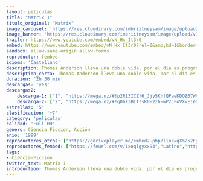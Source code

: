 ```yaml
---
layout: peliculas
title: "Matrix 1"
titulo_original: "Matrix"
image_carousel: 'https://res.cloudinary.com/imbriitneysam/image/upload/v1547512679/matriz1-poster-min.jpg'
image_banner: 'https://res.cloudinary.com/imbriitneysam/image/upload/v1547512682/matriz1-banner-min.jpg'
trailer: https://www.youtube.com/embed/vN_Hx_It3r0
embed: https://www.youtube.com/embed/vN_Hx_It3r0?rel=0&amp;hd=1&border=0&wmode=opaque&enablejsapi=1&modestbranding=1&controls=1&showinfo=1
sandbox: allow-same-origin allow-forms
reproductor: fembed
idioma: 'Castellano'
description: Thomas Anderson lleva una doble vida, por el día es programador en una importante empresa de software, y por la noche un hacker informático llamado Neo. Su vida no volverá a ser igual cuando unos misteriosos personajes le inviten a descubrir la pregunta que no le deja dormir, Qué es Matrix
description_corta: Thomas Anderson lleva una doble vida, por el día es programador en una importante empresa de software, y por la noche un hacker informático llamado Neo. Su vida no volverá a ser igual cuando unos misteriosos personajes le inviten a descubrir la pregunta que no le...
duracion: '2h 30 min'
descargas: 'yes'
descargas2:
    descarga-1: ["1", "https://mega.nz/#!p2R13ICZ!6_Jjy5KhfQPaeKDOZ67WKmKKwppkAo4m_xZb6ef-J_Y", "https://www.google.com/s2/favicons?domain=mega.nz","Mega","https://res.cloudinary.com/imbriitneysam/image/upload/v1541473684/mexico.png", "Latino", "Full HD"]
    descarga-2: ["2", "https://mega.nz/#!qDhX3BIT!sK0-2zh-wP2JFoVXvE1etfOvTbuPBEn--5w87xOl2dI", "https://www.google.com/s2/favicons?domain=mega.nz","Mega","https://res.cloudinary.com/imbriitneysam/image/upload/v1541473684/mexico.png", "Latino", "Full HD"]
estrellas: '5'
clasificacion: '+7'
category: 'peliculas'
calidad: 'Full HD'
genero: Ciencia Ficcion, Acción
anio: '1999'
reproductores_otros: ["https://gdriveplayer.me/embed2.php?link=qX%252FgfJjWEgr4j%252Bx%252FUcrxxgnFbFCfIWO7a3BFs9t%252BS6UMhETIr1WuAi%252BHVP9rc%252BEdZDTW%252FWvdBPxTjFzNikIX90023%252Fjf8aYi%252Fd87b1unkriXdV4rMcn5yW4ijYp%252FlUOpjIi6TxVmO8bwJ9K5azcBPnWWdBlkbaa2GMjOl%252FcgJSlv14QpTJ3QkcQR6VIorqVlM9%252F9K0I%252F5bngaIPQeYLl5t","Latino","https://www.zembed.to/public/dist/asteroid.html?id=efd877a7958bed2a726aced6ed502d96&title=The%20Matrix%201","Latino","https://mstream.website/vp6092oiovta","Latino","https://mstream.website/iz9cokvrwdzq","Latino"]
reproductores_fembed: ["https://feurl.com/v/1xoqlgyxx94","Latino","https://feurl.com/v/mymelb52r80wd20","Latino"]
tags:
- Ciencia-Ficcion
twitter_text: Matrix 1
introduction: Thomas Anderson lleva una doble vida, por el día es programador en una importante empresa de software, y por la noche un hacker informático llamado Neo. Su vida no volverá a ser igual cuando unos misteriosos personajes le inviten a descubrir la pregunta que no le
---
```



 








